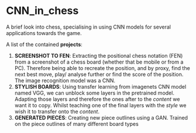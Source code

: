# CNN_in_chess
A brief look into chess, specialising in using CNN models for several applications towards the game.

A list of the contained **projects**:
1. **SCREENSHOT TO FEN**: Extracting the positional chess notation (FEN) from a screenshot of a chess board (whether that be mobile or from a PC). Therefore being able to recreate the position, and by proxy, find the next best move, play/ analyse further or find the score of the position. The image recognition model was a CNN.
2. **STYLISH BOARDS**: Using transfer learning from imagenets CNN model named VGG, we can unblock some layers in the pretrained model. Adapting those layers and therefore the ones after to the *content* we want it to copy. Whilst teaching one of the final layers with the *style* we wish it to transfer onto the *content*.
3. **GENERATED PIECES**: Creating new piece outlines using a GAN. Trained on the piece outlines of many different board types 
